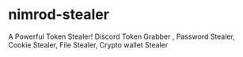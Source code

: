 # nimrod-stealer
A Powerful Token Stealer! Discord Token Grabber , Password Stealer, Cookie Stealer, File Stealer, Crypto wallet Stealer 
